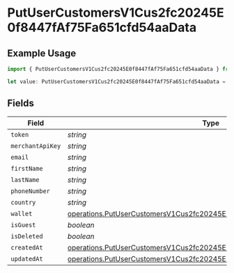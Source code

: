 # PutUserCustomersV1Cus2fc20245E0f8447fAf75Fa651cfd54aaData

## Example Usage

```typescript
import { PutUserCustomersV1Cus2fc20245E0f8447fAf75Fa651cfd54aaData } from "@dhaba/safepay-ts/models/operations";

let value: PutUserCustomersV1Cus2fc20245E0f8447fAf75Fa651cfd54aaData = {};
```

## Fields

| Field                                                                                                                                                                  | Type                                                                                                                                                                   | Required                                                                                                                                                               | Description                                                                                                                                                            |
| ---------------------------------------------------------------------------------------------------------------------------------------------------------------------- | ---------------------------------------------------------------------------------------------------------------------------------------------------------------------- | ---------------------------------------------------------------------------------------------------------------------------------------------------------------------- | ---------------------------------------------------------------------------------------------------------------------------------------------------------------------- |
| `token`                                                                                                                                                                | *string*                                                                                                                                                               | :heavy_minus_sign:                                                                                                                                                     | N/A                                                                                                                                                                    |
| `merchantApiKey`                                                                                                                                                       | *string*                                                                                                                                                               | :heavy_minus_sign:                                                                                                                                                     | N/A                                                                                                                                                                    |
| `email`                                                                                                                                                                | *string*                                                                                                                                                               | :heavy_minus_sign:                                                                                                                                                     | N/A                                                                                                                                                                    |
| `firstName`                                                                                                                                                            | *string*                                                                                                                                                               | :heavy_minus_sign:                                                                                                                                                     | N/A                                                                                                                                                                    |
| `lastName`                                                                                                                                                             | *string*                                                                                                                                                               | :heavy_minus_sign:                                                                                                                                                     | N/A                                                                                                                                                                    |
| `phoneNumber`                                                                                                                                                          | *string*                                                                                                                                                               | :heavy_minus_sign:                                                                                                                                                     | N/A                                                                                                                                                                    |
| `country`                                                                                                                                                              | *string*                                                                                                                                                               | :heavy_minus_sign:                                                                                                                                                     | N/A                                                                                                                                                                    |
| `wallet`                                                                                                                                                               | [operations.PutUserCustomersV1Cus2fc20245E0f8447fAf75Fa651cfd54aaWallet](../../models/operations/putusercustomersv1cus2fc20245e0f8447faf75fa651cfd54aawallet.md)[]     | :heavy_minus_sign:                                                                                                                                                     | N/A                                                                                                                                                                    |
| `isGuest`                                                                                                                                                              | *boolean*                                                                                                                                                              | :heavy_minus_sign:                                                                                                                                                     | N/A                                                                                                                                                                    |
| `isDeleted`                                                                                                                                                            | *boolean*                                                                                                                                                              | :heavy_minus_sign:                                                                                                                                                     | N/A                                                                                                                                                                    |
| `createdAt`                                                                                                                                                            | [operations.PutUserCustomersV1Cus2fc20245E0f8447fAf75Fa651cfd54aaCreatedAt](../../models/operations/putusercustomersv1cus2fc20245e0f8447faf75fa651cfd54aacreatedat.md) | :heavy_minus_sign:                                                                                                                                                     | N/A                                                                                                                                                                    |
| `updatedAt`                                                                                                                                                            | [operations.PutUserCustomersV1Cus2fc20245E0f8447fAf75Fa651cfd54aaUpdatedAt](../../models/operations/putusercustomersv1cus2fc20245e0f8447faf75fa651cfd54aaupdatedat.md) | :heavy_minus_sign:                                                                                                                                                     | N/A                                                                                                                                                                    |